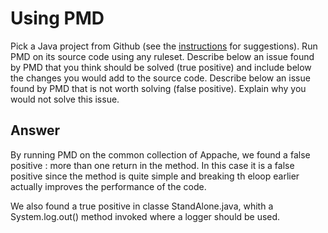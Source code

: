 # Using PMD

Pick a Java project from Github (see the [instructions](../sujet.md) for suggestions). Run PMD on its source code using any ruleset. Describe below an issue found by PMD that you think should be solved (true positive) and include below the changes you would add to the source code. Describe below an issue found by PMD that is not worth solving (false positive). Explain why you would not solve this issue.

## Answer
By running PMD on the common collection of Appache, we found a false positive : more than one return in the method. In this case it is a false positive since the method is quite simple and breaking th eloop earlier actually improves the performance of the code. 

We also found a true positive in  classe StandAlone.java, whith a System.log.out() method invoked where a logger should be used. 
